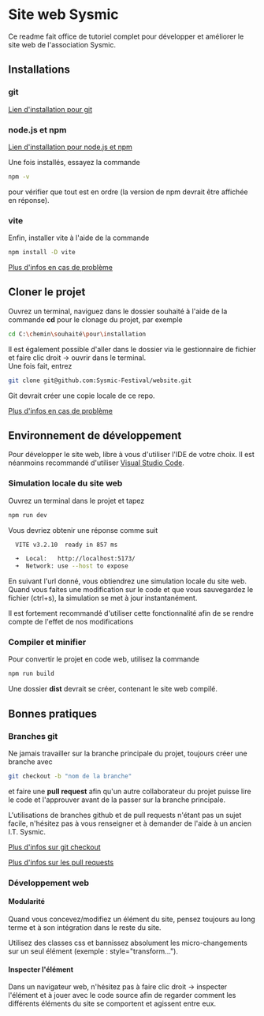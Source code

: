 # Site web Sysmic

Ce readme fait office de tutoriel complet pour développer et améliorer le site web de l'association Sysmic.

## Installations

### git
[Lien d'installation pour git](https://git-scm.com/book/en/v2/Getting-Started-Installing-Git)
### node.js et npm
[Lien d'installation pour node.js et npm](https://nodejs.org/en/download/package-manager)

Une fois installés, essayez la commande 
```sh
npm -v
```
pour vérifier que tout est en ordre (la version de npm devrait être affichée en réponse).
### vite
Enfin, installer vite à l'aide de la commande 
```sh
npm install -D vite
```

[Plus d'infos en cas de problème](https://vitejs.dev/guide/)

## Cloner le projet

Ouvrez un terminal, naviguez dans le dossier souhaité à l'aide de la commande **cd** pour le clonage du projet, par exemple 
```sh
cd C:\chemin\souhaité\pour\installation
```
Il est également possible d'aller dans le dossier via le gestionnaire de fichier et faire clic droit &rarr; ouvrir dans le terminal. \
Une fois fait, entrez 

```sh
git clone git@github.com:Sysmic-Festival/website.git
```

Git devrait créer une copie locale de ce repo.

[Plus d'infos en cas de problème](https://docs.github.com/en/repositories/creating-and-managing-repositories/cloning-a-repository)

## Environnement de développement
Pour développer le site web, libre à vous d'utiliser l'IDE de votre choix. Il est néanmoins recommandé d'utiliser [Visual Studio Code](https://code.visualstudio.com).

### Simulation locale du site web
Ouvrez un terminal dans le projet et tapez
```sh
npm run dev
```
Vous devriez obtenir une réponse comme suit 
```sh
  VITE v3.2.10  ready in 857 ms

  ➜  Local:   http://localhost:5173/
  ➜  Network: use --host to expose
```
En suivant l'url donné, vous obtiendrez une simulation locale du site web. Quand vous faites une modification sur le code et que vous sauvegardez le fichier (ctrl+s), la simulation se met à jour instantanément.

Il est fortement recommandé d'utiliser cette fonctionnalité afin de se rendre compte de l'effet de nos modifications


### Compiler et minifier 
Pour convertir le projet en code web, utilisez la commande
```sh
npm run build
```
Une dossier **dist** devrait se créer, contenant le site web compilé.

## Bonnes pratiques 

### Branches git
Ne jamais travailler sur la branche principale du projet, toujours créer une branche avec 
```sh
git checkout -b "nom de la branche"
```
et faire une **pull request** afin qu'un autre collaborateur du projet puisse lire le code et l'approuver avant de la passer sur la branche principale.

L'utilisations de branches github et de pull requests n'étant pas un sujet facile, n'hésitez pas à vous renseigner et à demander de l'aide à un ancien I.T. Sysmic.

[Plus d'infos sur git checkout](https://www.atlassian.com/git/tutorials/using-branches/git-checkout)

[Plus d'infos sur les pull requests](https://docs.github.com/fr/pull-requests/collaborating-with-pull-requests/proposing-changes-to-your-work-with-pull-requests/about-pull-requests)

### Développement web 

#### Modularité
Quand vous concevez/modifiez un élément du site, pensez toujours au long terme et à son intégration dans le reste du site. 

Utilisez des classes css et  bannissez absolument les micro-changements sur un seul élément (exemple : style="transform...").

#### Inspecter l'élément
Dans un navigateur web, n'hésitez pas à faire clic droit &rarr; inspecter l'élément et à jouer avec le code source afin de regarder comment les différents éléments du site se comportent et agissent entre eux.


